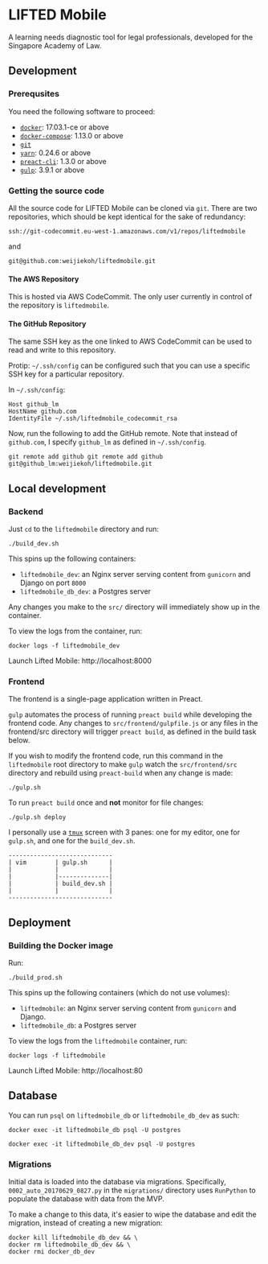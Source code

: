 # LIFTED Mobile

A learning needs diagnostic tool for legal professionals, developed for the
Singapore Academy of Law.

## Development

### Prerequsites

You need the following software to proceed:

- [`docker`](https://www.docker.com/community-edition): 17.03.1-ce or above
- [`docker-compose`](https://docs.docker.com/compose/install/): 1.13.0 or above
- [`git`](https://git-scm.com/)
- [`yarn`](https://yarnpkg.com/en/): 0.24.6 or above
- [`preact-cli`](https://github.com/developit/preact-cli): 1.3.0 or above
- [`gulp`](http://gulpjs.com/): 3.9.1 or above

### Getting the source code

All the source code for LIFTED Mobile can be cloned via `git`. There are two
repositories, which should be kept identical for the sake of redundancy:

`ssh://git-codecommit.eu-west-1.amazonaws.com/v1/repos/liftedmobile`

and

`git@github.com:weijiekoh/liftedmobile.git`

#### The AWS Repository

This is hosted via AWS CodeCommit. The only user currently in control of the
repository is `liftedmobile`.

#### The GitHub Repository

The same SSH key as the one linked to AWS CodeCommit can be used to read and
write to this repository.

Protip: `~/.ssh/config` can be configured such that you can use a specific SSH
key for a particular repository.


In `~/.ssh/config`:
```
Host github_lm
HostName github.com
IdentityFile ~/.ssh/liftedmobile_codecommit_rsa
```

Now, run the following to add the GitHub remote. Note that instead of `github.com`, I specify `github_lm` as defined in `~/.ssh/config`.

```
git remote add github git remote add github git@github_lm:weijiekoh/liftedmobile.git
```


## Local development

### Backend 
Just `cd` to the `liftedmobile` directory and run:

```
./build_dev.sh
```

This spins up the following containers:
- `liftedmobile_dev`: an Nginx server serving content from `gunicorn` and
  Django on port `8000`
- `liftedmobile_db_dev`: a Postgres server

Any changes you make to the `src/` directory will immediately show up in the
container.


To view the logs from the container, run:

```
docker logs -f liftedmobile_dev
```

Launch Lifted Mobile: http://localhost:8000

### Frontend

The frontend is a single-page application written in Preact. 

`gulp` automates the process of running `preact build` while developing the
frontend code. Any changes to `src/frontend/gulpfile.js` or any files in the
frontend/src directory will trigger `preact build`, as defined in the build
task below.

If you wish to modify the frontend code, run this command in the `liftedmobile`
root directory to make `gulp` watch the `src/frontend/src` directory and
rebuild using `preact-build` when any change is made:

```
./gulp.sh
```

To run `preact build` once and **not** monitor for file changes:

```
./gulp.sh deploy
```

I personally use a [`tmux`](https://tmux.github.io/) screen with 3 panes: one
for my editor, one for `gulp.sh`, and one for the `build_dev.sh`.

```
-----------------------------
| vim        | gulp.sh      |
|            |              |
|            |--------------|
|            | build_dev.sh |
|            |              |
-----------------------------
```


## Deployment

### Building the Docker image

Run:

```
./build_prod.sh
```

This spins up the following containers (which do not use volumes):
- `liftedmobile`: an Nginx server serving content from `gunicorn` and Django.
- `liftedmobile_db`: a Postgres server

To view the logs from the `liftedmobile` container, run:

```
docker logs -f liftedmobile
```

Launch Lifted Mobile: http://localhost:80

## Database

You can run `psql` on `liftedmobile_db` or `liftedmobile_db_dev` as such:

```
docker exec -it liftedmobile_db psql -U postgres
```

```
docker exec -it liftedmobile_db_dev psql -U postgres
```

### Migrations

Initial data is loaded into the database via migrations. Specifically, 
`0002_auto_20170629_0827.py` in the `migrations/` directory uses `RunPython`
to populate the database with data from the MVP.

To make a change to this data, it's easier to wipe the database and edit the
migration, instead of creating a new migration:

```
docker kill liftedmobile_db_dev && \
docker rm liftedmobile_db_dev && \
docker rmi docker_db_dev
```

